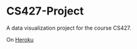 # CS427-Project
A data visualization project for the course CS427.

On [Heroku](https://music-data-visualization.herokuapp.com/)
